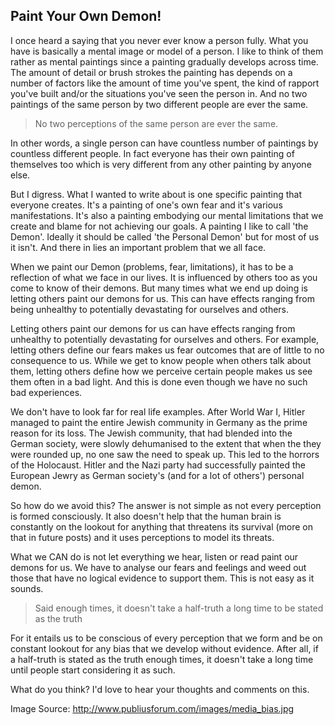 ## Paint Your Own Demon!

I once heard a saying that you never ever know a person fully. What you have is basically a mental image or model of a person. I like to think of them rather as mental paintings since a painting gradually develops across time. The amount of detail or brush strokes the painting has depends on a number of factors like the amount of time you've spent, the kind of rapport you've built and/or the situations you've seen the person in. And no two paintings of the same person by two different people are ever the same.

> No two perceptions of the same person are ever the same.

In other words, a single person can have countless number of paintings by countless different people. In fact everyone has their own painting of themselves too which is very different from any other painting by anyone else.

But I digress. What I wanted to write about is one specific painting that everyone creates. It's a painting of one's own fear and it's various manifestations. It's also a painting embodying our mental limitations that we create and blame for not achieving our goals. A painting I like to call 'the Demon'. Ideally it should be called 'the Personal Demon' but for most of us it isn't. And there in lies an important problem that we all face.

When we paint our Demon (problems, fear, limitations), it has to be a reflection of what we face in our lives. It is influenced by others too as you come to know of their demons. But many times what we end up doing is letting others paint our demons for us. This can have effects ranging from being unhealthy to potentially devastating for ourselves and others.

Letting others paint our demons for us can have effects ranging from unhealthy to potentially devastating for ourselves and others.
For example, letting others define our fears makes us fear outcomes that are of little to no consequence to us. While we get to know people when others talk about them, letting others define how we perceive certain people makes us see them often in a bad light. And this is done even though we have no such bad experiences.


We don't have to look far for real life examples. After World War I, Hitler managed to paint the entire Jewish community in Germany as the prime reason for its loss. The Jewish community, that had blended into the German society, were slowly dehumanised to the extent that when the they were rounded up, no one saw the need to speak up. This led to the horrors of the Holocaust. Hitler and the Nazi party had successfully painted the European Jewry as German society's (and for a lot of others') personal demon.

So how do we avoid this? The answer is not simple as not every perception is formed consciously. It also doesn't help that the human brain is constantly on the lookout for anything that threatens its survival (more on that in future posts) and it uses perceptions to model its threats.

What we CAN do is not let everything we hear, listen or read paint our demons for us. We have to analyse our fears and feelings and weed out those that have no logical evidence to support them. This is not easy as it sounds.

> Said enough times, it doesn't take a half-truth a long time to be stated as the truth

For it entails us to be conscious of every perception that we form and be on constant lookout for any bias that we develop without evidence. After all, if a half-truth is stated as the truth enough times, it doesn't take a long time until people start considering it as such.

What do you think? I'd love to hear your thoughts and comments on this.

Image Source: http://www.publiusforum.com/images/media_bias.jpg